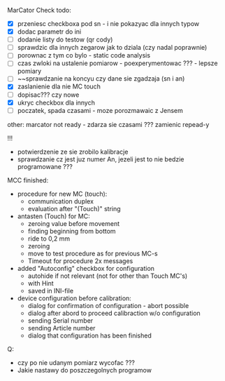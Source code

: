 

MarCator Check todo:
- [x] przeniesc checkboxa pod sn - i nie pokazyac dla innych typow
- [x] dodac parametr do ini
- [ ] dodanie listy do testow (qr cody)
- [ ] sprawdzic dla innych zegarow jak to dziala (czy nadal poprawnie)
- [ ] porownac z tym co bylo - static code analysis
- [ ] czas zwloki na ustalenie pomiarow - poexperymentowac ??? - lepsze pomiary
- [ ] ~~sprawdzanie na koncyu czy dane sie zgadzaja (sn i an)
- [x] zaslanienie dla nie MC touch
- [ ] dopisac??? czy nowe
- [x] ukryc checkbox dla innych
- [ ] poczatek, spada czasami - moze porozmawaic z Jensem

other:
marcator not ready - zdarza sie czasami
??? zamienic repead-y


!!!

- potwierdzenie ze sie zrobilo kalibracje
- sprawdzanie cz jest juz numer An, jezeli jest to nie bedzie programowane ???



MCC finished:
- procedure for new MC (touch):
	- communication duplex
	- evaluation after "(Touch)" string
- antasten (Touch) for MC:
	- zeroing value before movement
	- finding beginning from bottom
	- ride to 0,2 mm
	- zeroing
	- move to test procedure as for previous MC-s
	- Timeout for procedure 2x messages
- added "Autoconfig" checkbox for configuration
	- autohide if not relevant (not for other than Touch MC's)
	- with Hint
	- saved in INI-file
- device configuration before calibration:
	- dialog for confirmation of configuration - abort possible
	- dialog after abord to proceed calibraction w/o configuration
	- sending Serial number
	- sending Article number
	- dialog that configuration has been finished

Q:
- czy po nie udanym pomiarz wycofac ???
- Jakie nastawy do poszczegolnych programow
